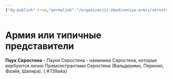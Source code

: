 ```yaml
---
{"dg-publish":true,"permalink":"/organizaczii-obedineniya-armii/serosten/","dgPassFrontmatter":true}
---
```


# Армия или типичные представители

**Паук Серостена** - Пауки Серостена - наемники Серостена, которые вербуются лично Премонстрантами Серостена (Вальдеримо, Перихил, Фаэйя, Шапира).
{ #739a4a}
